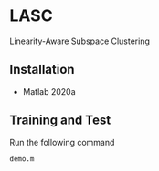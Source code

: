 # LASC

Linearity-Aware Subspace Clustering

## Installation
- Matlab 2020a

## Training and Test
Run the following command
```
demo.m
```

